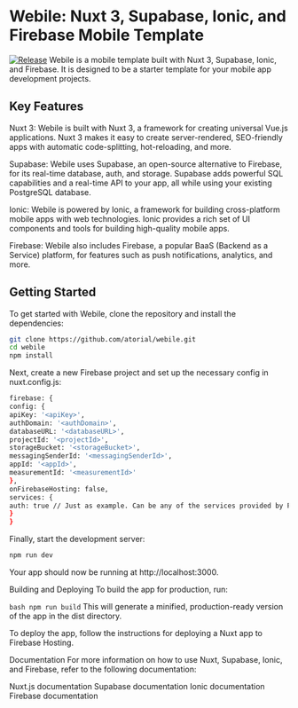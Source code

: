 # Webile: Nuxt 3, Supabase, Ionic, and Firebase Mobile Template


[![Release](https://github.com/atorial/webile/actions/workflows/release.yml/badge.svg)](https://github.com/atorial/webile/actions/workflows/release.yml) 
Webile is a mobile template built with Nuxt 3, Supabase, Ionic, and Firebase. It is designed to be a starter template for your mobile app development projects.

## Key Features
Nuxt 3: Webile is built with Nuxt 3, a framework for creating universal Vue.js applications. Nuxt 3 makes it easy to create server-rendered, SEO-friendly apps with automatic code-splitting, hot-reloading, and more.

Supabase: Webile uses Supabase, an open-source alternative to Firebase, for its real-time database, auth, and storage. Supabase adds powerful SQL capabilities and a real-time API to your app, all while using your existing PostgreSQL database.

Ionic: Webile is powered by Ionic, a framework for building cross-platform mobile apps with web technologies. Ionic provides a rich set of UI components and tools for building high-quality mobile apps.

Firebase: Webile also includes Firebase, a popular BaaS (Backend as a Service) platform, for features such as push notifications, analytics, and more.

## Getting Started
To get started with Webile, clone the repository and install the dependencies:

````bash
git clone https://github.com/atorial/webile.git
cd webile
npm install
````
Next, create a new Firebase project and set up the necessary config in nuxt.config.js:

````bash 
firebase: {
config: {
apiKey: '<apiKey>',
authDomain: '<authDomain>',
databaseURL: '<databaseURL>',
projectId: '<projectId>',
storageBucket: '<storageBucket>',
messagingSenderId: '<messagingSenderId>',
appId: '<appId>',
measurementId: '<measurementId>'
},
onFirebaseHosting: false,
services: {
auth: true // Just as example. Can be any of the services provided by Firebase
}
}
````
Finally, start the development server:

```bash 
npm run dev
```
Your app should now be running at http://localhost:3000.

Building and Deploying
To build the app for production, run:


```bash npm run build```
This will generate a minified, production-ready version of the app in the dist directory.

To deploy the app, follow the instructions for deploying a Nuxt app to Firebase Hosting.

Documentation
For more information on how to use Nuxt, Supabase, Ionic, and Firebase, refer to the following documentation:

Nuxt.js documentation
Supabase documentation
Ionic documentation
Firebase documentation
